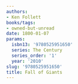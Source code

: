```yaml
---
authors:
- Ken Follett
books/tags:
- owned-but-unread
date: 1800-01-07
params:
  isbn13: '9780525951650'
  series: The Century
  series_order: '1'
  year: '2010'
slug: '9780525951650'
title: Fall of Giants
---
```


<!--more-->